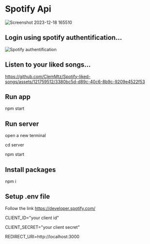 # Spotify Api
![Screenshot 2023-12-18 165510](https://github.com/ClemMtz/Spotify-liked-songs/assets/121759512/f2c8e397-ff2b-4fe0-89b3-245b537f4c86)

## Login using spotify authentification...
![Spotify authentification](https://github.com/ClemMtz/Spotify-liked-songs/assets/121759512/e0e998fe-5492-4599-9b09-928cb03e9a1f)

## Listen to your liked songs...
https://github.com/ClemMtz/Spotify-liked-songs/assets/121759512/3380bc5d-d89c-40c6-8b9c-9209e4522f53

## Run app
npm start

## Run server
open a new terminal

cd server 

npm start 

## Install packages

npm i

## Setup .env file
Follow the link https://developer.spotify.com/

CLIENT_ID="your client id" 

CLIENT_SECRET="your client secret" 

REDIRECT_URI=http://localhost:3000 



